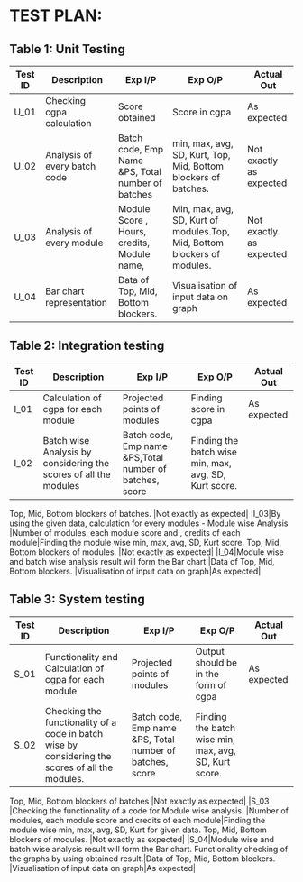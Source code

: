 # TEST PLAN:

## Table 1: Unit Testing

| **Test ID** | **Description**                                              | **Exp I/P** | **Exp O/P** | **Actual Out** | 
|-------------|--------------------------------------------------------------|------------|-------------|----------------|
|  U_01     |Checking cgpa calculation|Score obtained|Score in cgpa|As expected|
|  U_02       |Analysis of every batch code| Batch code, Emp Name &PS, Total number of batches|min, max, avg, SD, Kurt, Top, Mid, Bottom blockers of batches. |Not exactly as expected|
|  U_03       |Analysis of every module|  Module Score , Hours, credits, Module name, |Min, max, avg, SD, Kurt of modules.Top, Mid, Bottom blockers of modules.|Not exactly as expected|
|U_04|Bar chart representation |Data of Top, Mid, Bottom blockers. |Visualisation of input data on graph|As expected|



## Table 2: Integration testing

| **Test ID** | **Description**                                              | **Exp I/P** | **Exp O/P** | **Actual Out** | 
|-------------|--------------------------------------------------------------|------------|-------------|----------------|
|I_01|Calculation of cgpa for each module|Projected points of modules|Finding score in cgpa|As expected|
|I_02|Batch wise Analysis by considering the scores of all the modules|Batch code, Emp name &PS,Total number of batches, score|Finding the batch wise min, max, avg, SD, Kurt score. 
Top, Mid, Bottom blockers of batches.
|Not exactly as expected|
|I_03|By using the given data, calculation for every modules - Module wise  Analysis |Number of modules, each module score and , credits of each module|Finding the module wise min, max, avg, SD, Kurt score.
Top, Mid, Bottom blockers of modules.
|Not exactly as expected|
|I_04|Module wise and batch wise analysis result will form the Bar chart.|Data of Top, Mid, Bottom blockers. |Visualisation of input data on graph|As expected|


## Table 3: System testing

| **Test ID** | **Description**                                              | **Exp I/P** | **Exp O/P** | **Actual Out** | 
|-------------|--------------------------------------------------------------|------------|-------------|----------------|
|S_01|Functionality and  Calculation of cgpa for each module|Projected points of modules|Output should be in the form of cgpa|As expected|
|S_02|Checking the functionality of a code in batch wise by considering the scores of all the modules.|Batch code, Emp name &PS, Total number of batches, score|Finding the batch wise min, max, avg, SD, Kurt score.
Top, Mid, Bottom blockers of batches
|Not exactly as expected|
|S_03 |Checking the functionality of a code for Module wise analysis. |Number of modules, each module score and  credits of each module|Finding the module wise min, max, avg, SD, Kurt for given data.
Top, Mid, Bottom blockers of modules.
|Not exactly as expected|
|S_04|Module wise and batch wise analysis result will form the Bar chart. Functionality checking of the graphs by using obtained result.|Data of Top, Mid, Bottom blockers. |Visualisation of input data on graph|As expected|
